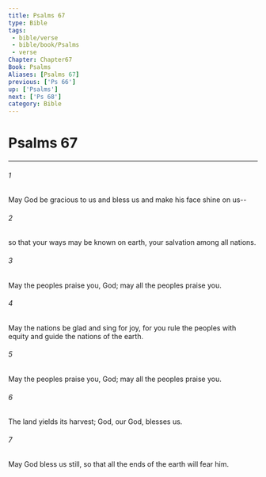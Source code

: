 ```yaml
---
title: Psalms 67
type: Bible
tags:
 - bible/verse
 - bible/book/Psalms
 - verse
Chapter: Chapter67
Book: Psalms
Aliases: [Psalms 67]
previous: ['Ps 66']
up: ['Psalms']
next: ['Ps 68']
category: Bible
---
```

# Psalms 67

***


###### 1 
May God be gracious to us and bless us and make his face shine on us-- 

###### 2 
so that your ways may be known on earth, your salvation among all nations. 

###### 3 
May the peoples praise you, God; may all the peoples praise you. 

###### 4 
May the nations be glad and sing for joy, for you rule the peoples with equity and guide the nations of the earth. 

###### 5 
May the peoples praise you, God; may all the peoples praise you. 

###### 6 
The land yields its harvest; God, our God, blesses us. 

###### 7 
May God bless us still, so that all the ends of the earth will fear him. 
